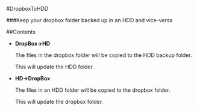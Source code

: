 #DropboxToHDD

###Keep your dropbox folder backed up in an HDD and vice-versa

##Contents

* **DropBox->HD**

	The files in the dropbox folder will be copied to the HDD backup folder.
	
	This will update the HDD folder.
	
* **HD->DropBox**

	The files in an HDD folder will be copied to the dropbox folder.
	
	This will update the dropbox folder.